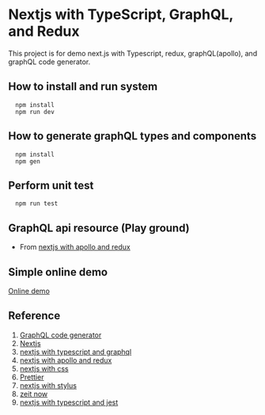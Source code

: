 # Nextjs with TypeScript, GraphQL, and Redux

This project is for demo next.js with Typescript, redux, graphQL(apollo), and graphQL code generator.

## How to install and run system

```
  npm install
  npm run dev
```

## How to generate graphQL types and components

```
  npm install
  npm gen
```

## Perform unit test

```
  npm run test
```

## GraphQL api resource (Play ground)

- From [nextjs with apollo and redux](https://api.graph.cool/simple/v1/cixmkt2ul01q00122mksg82pn)

## Simple online demo

[Online demo](https://nextjs-with-typescript-graphql-redux-7x4xuh9we.now.sh)

## Reference

1. [GraphQL code generator](https://graphql-code-generator.com/)
2. [Nextjs](https://nextjs.org/)
3. [nextjs with typescript and graphql](https://github.com/zeit/next.js/tree/canary/examples/with-typescript-graphql)
4. [nextjs with apollo and redux](https://github.com/zeit/next.js/tree/canary/examples/with-apollo-and-redux)
5. [nextjs with css](https://github.com/zeit/next-plugins/tree/master/packages/next-css)
6. [Prettier](https://prettier.io/)
7. [nextjs with stylus](https://github.com/zeit/next-plugins/tree/master/packages/next-stylus)
8. [zeit now](https://github.com/zeit/now)
9. [nextjs with typescript and jest](https://github.com/arcatdmz/nextjs-with-jest-typescript)
